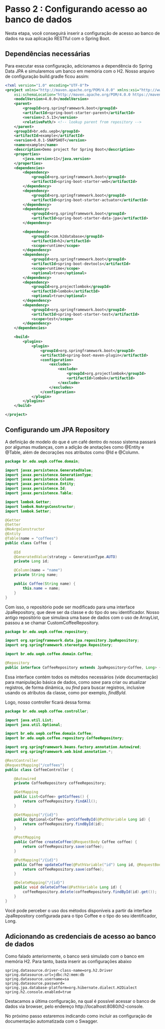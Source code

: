 # Passo 2 : Configurando acesso ao banco de dados

Nesta etapa, você conseguirá inserir a configuração de acesso ao banco de dados na sua aplicação RESTful com o Spring Boot. 

## Dependências necessárias

Para executar essa configuração, adicionamos a dependência do Spring Data JPA e simularemos um banco em memória com o H2. Nosso arquivo de configuração build.gradle ficou assim:

```xml
<?xml version="1.0" encoding="UTF-8"?>
<project xmlns="http://maven.apache.org/POM/4.0.0" xmlns:xsi="http://www.w3.org/2001/XMLSchema-instance"
	xsi:schemaLocation="http://maven.apache.org/POM/4.0.0 https://maven.apache.org/xsd/maven-4.0.0.xsd">
	<modelVersion>4.0.0</modelVersion>
	<parent>
		<groupId>org.springframework.boot</groupId>
		<artifactId>spring-boot-starter-parent</artifactId>
		<version>2.5.13</version>
		<relativePath/> <!-- lookup parent from repository -->
	</parent>
	<groupId>br.edu.uepb</groupId>
	<artifactId>example</artifactId>
	<version>0.0.1-SNAPSHOT</version>
	<name>example</name>
	<description>Demo project for Spring Boot</description>
	<properties>
		<java.version>11</java.version>
	</properties>
	<dependencies>
		<dependency>
			<groupId>org.springframework.boot</groupId>
			<artifactId>spring-boot-starter-web</artifactId>
		</dependency>
		<dependency>
			<groupId>org.springframework.boot</groupId>
			<artifactId>spring-boot-starter-actuator</artifactId>
		</dependency>
		<dependency>
			<groupId>org.springframework.boot</groupId>
			<artifactId>spring-boot-starter-data-jpa</artifactId>
		</dependency>

		<dependency>
			<groupId>com.h2database</groupId>
			<artifactId>h2</artifactId>
			<scope>runtime</scope>
		</dependency>
		<dependency>
			<groupId>org.springframework.boot</groupId>
			<artifactId>spring-boot-devtools</artifactId>
			<scope>runtime</scope>
			<optional>true</optional>
		</dependency>
		<dependency>
			<groupId>org.projectlombok</groupId>
			<artifactId>lombok</artifactId>
			<optional>true</optional>
		</dependency>
		<dependency>
			<groupId>org.springframework.boot</groupId>
			<artifactId>spring-boot-starter-test</artifactId>
			<scope>test</scope>
		</dependency>
	</dependencies>

	<build>
		<plugins>
			<plugin>
				<groupId>org.springframework.boot</groupId>
				<artifactId>spring-boot-maven-plugin</artifactId>
				<configuration>
					<excludes>
						<exclude>
							<groupId>org.projectlombok</groupId>
							<artifactId>lombok</artifactId>
						</exclude>
					</excludes>
				</configuration>
			</plugin>
		</plugins>
	</build>

</project>
```

## Configurando um JPA Repository

A definição de modelo do que é um café dentro do nosso sistema passará por algumas mudanças, com a adição de anotações como @Entity e @Table, além de decorações nos atributos como @Id e @Column. 

```java
package br.edu.uepb.coffee.domain;

import javax.persistence.GeneratedValue;
import javax.persistence.GenerationType;
import javax.persistence.Column;
import javax.persistence.Entity;
import javax.persistence.Id;
import javax.persistence.Table;

import lombok.Getter;
import lombok.NoArgsConstructor;
import lombok.Setter;

@Getter
@Setter
@NoArgsConstructor
@Entity
@Table(name = "coffees")
public class Coffee {
    
    @Id
    @GeneratedValue(strategy = GenerationType.AUTO)
    private Long id;

    @Column(name = "name")
    private String name;

    public Coffee(String name) {
        this.name = name;
    }
}
```

Com isso, o repositório pode ser modificado para uma interface JpaRepository, que deve ser da classe e do tipo do seu identificador. Nosso antigo repositório que simulava uma base de dados com o uso de ArrayList, passou a se chamar CustomCoffeeRepository.

```java
package br.edu.uepb.coffee.repository;

import org.springframework.data.jpa.repository.JpaRepository;
import org.springframework.stereotype.Repository;

import br.edu.uepb.coffee.domain.Coffee;

@Repository
public interface CoffeeRepository extends JpaRepository<Coffee, Long> {}
```

Essa interface contém todos os métodos necessários (vide documentação) para manipulação básica de dados, como *save* para criar ou atualizar registros, de forma dinâmica, ou *find* para buscar registros, inclusive usando os atributos da classe, como por exemplo, *findById*.

Logo, nosso controller ficará dessa forma:

```java
package br.edu.uepb.coffee.controller;

import java.util.List;
import java.util.Optional;

import br.edu.uepb.coffee.domain.Coffee;
import br.edu.uepb.coffee.repository.CoffeeRepository;

import org.springframework.beans.factory.annotation.Autowired;
import org.springframework.web.bind.annotation.*;

@RestController
@RequestMapping("/coffees")
public class CoffeeController {

    @Autowired
    private CoffeeRepository coffeeRepository;

    @GetMapping
    public List<Coffee> getCoffees() {
        return coffeeRepository.findAll();
    }

    @GetMapping("/{id}")
    public Optional<Coffee> getCoffeeById(@PathVariable Long id) {
        return coffeeRepository.findById(id);
    }

    @PostMapping
    public Coffee createCoffee(@RequestBody Coffee coffee) {
        return coffeeRepository.save(coffee);
    }

    @PutMapping("/{id}")
    public Coffee updateCoffee(@PathVariable("id") Long id, @RequestBody Coffee coffee) {
        return coffeeRepository.save(coffee);
    }

    @DeleteMapping("/{id}")
    public void deleteCoffee(@PathVariable Long id) {
        coffeeRepository.delete(coffeeRepository.findById(id).get());
    }
}
```

Você pode perceber o uso dos métodos disponíveis a partir da interface JpaRepository configurada para o tipo Coffee e o tipo do seu identificador, Long.

## Adicionando as credenciais de acesso ao banco de dados

Como falado anteriormente, o banco será simulado com o banco em memória H2. Para tanto, basta inserir as configurações abaixo

```properties
spring.datasource.driver-class-name=org.h2.Driver
spring.datasource.url=jdbc:h2:mem:db
spring.datasource.username=sa
spring.datasource.password=
spring.jpa.database-platform=org.hibernate.dialect.H2Dialect
spring.h2.console.enabled=true
```

Destacamos a última configuração, na qual é possível acessar o banco de dados via browser, pelo endereço http://localhost:8080/h2-console.

No próximo passo estaremos indicando como incluir as configuração de documentação automatizada com o Swagger.
